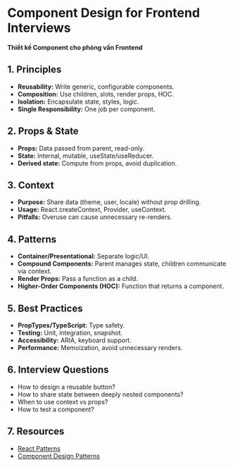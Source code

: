# Component Design for Frontend Interviews

**Thiết kế Component cho phỏng vấn Frontend**

## 1. Principles

- **Reusability:** Write generic, configurable components.
- **Composition:** Use children, slots, render props, HOC.
- **Isolation:** Encapsulate state, styles, logic.
- **Single Responsibility:** One job per component.

## 2. Props & State

- **Props:** Data passed from parent, read-only.
- **State:** Internal, mutable, useState/useReducer.
- **Derived state:** Compute from props, avoid duplication.

## 3. Context

- **Purpose:** Share data (theme, user, locale) without prop drilling.
- **Usage:** React.createContext, Provider, useContext.
- **Pitfalls:** Overuse can cause unnecessary re-renders.

## 4. Patterns

- **Container/Presentational:** Separate logic/UI.
- **Compound Components:** Parent manages state, children communicate via context.
- **Render Props:** Pass a function as a child.
- **Higher-Order Components (HOC):** Function that returns a component.

## 5. Best Practices

- **PropTypes/TypeScript:** Type safety.
- **Testing:** Unit, integration, snapshot.
- **Accessibility:** ARIA, keyboard support.
- **Performance:** Memoization, avoid unnecessary renders.

## 6. Interview Questions

- How to design a reusable button?
- How to share state between deeply nested components?
- When to use context vs props?
- How to test a component?

## 7. Resources

- [React Patterns](https://reactpatterns.com/)
- [Component Design Patterns](https://kentcdodds.com/blog/react-component-patterns)
